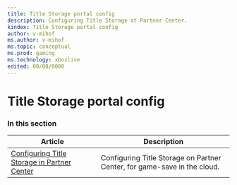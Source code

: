 ```yaml
---
title: Title Storage portal config
description: Configuring Title Storage at Partner Center.
kindex: Title Storage portal config
author: v-mihof
ms.author: v-mihof
ms.topic: conceptual
ms.prod: gaming
ms.technology: xboxlive
edited: 00/00/0000
---
```

# Title Storage portal config

### In this section

| Article | Description |
|---------|-------------|
| [Configuring Title Storage in Partner Center](live-title-storage-portal-config.md) |  Configuring Title Storage on Partner Center, for game-save in the cloud. |

<!-- {% jumppage its %} -->
